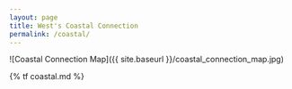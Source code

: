 ```yaml
---
layout: page
title: West's Coastal Connection
permalink: /coastal/
---
```


![Coastal Connection Map]({{ site.baseurl }}/coastal_connection_map.jpg)

{% tf coastal.md %}
